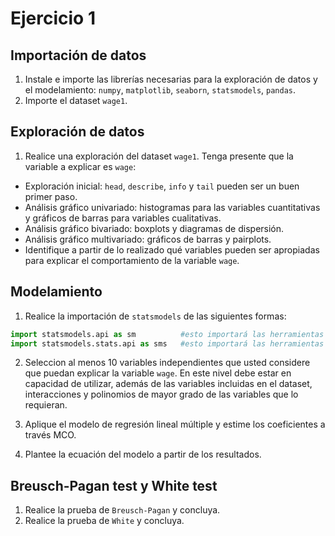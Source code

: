 # Ejercicio 1

## Importación de datos

1. Instale e importe las librerías necesarias para la exploración de datos y el modelamiento: `numpy`, `matplotlib`, `seaborn`, `statsmodels`, `pandas`.
2. Importe el dataset `wage1`.

## Exploración de datos

1. Realice una exploración del dataset `wage1`. Tenga presente que la variable a explicar es `wage`:
  - Exploración inicial: `head`, `describe`, `info` y `tail` pueden ser un buen primer paso.
  - Análisis gráfico univariado: histogramas para las variables cuantitativas y gráficos de barras para variables cualitativas.
  - Análisis gráfico bivariado: boxplots y diagramas de dispersión.
  - Análisis gráfico multivariado: gráficos de barras y pairplots.
  - Identifique a partir de lo realizado qué variables pueden ser apropiadas para explicar el comportamiento de la variable `wage`.

## Modelamiento

1. Realice la importación de `statsmodels` de las siguientes formas:

```python
import statsmodels.api as sm          #esto importará las herramientas para modelar
import statsmodels.stats.api as sms   #esto importará las herramientas para realizar test estadísticos
```

2. Seleccion al menos 10 variables independientes que usted considere que puedan explicar la variable `wage`. En este nivel debe estar en capacidad de utilizar, además de las variables incluidas en el dataset, interacciones y polinomios de mayor grado de las variables que lo requieran.

3. Aplique el modelo de regresión lineal múltiple y estime los coeficientes a través MCO.

4. Plantee la ecuación del modelo a partir de los resultados.

## Breusch-Pagan test y White test

1. Realice la prueba de `Breusch-Pagan` y concluya.
2. Realice la prueba de `White` y concluya.


